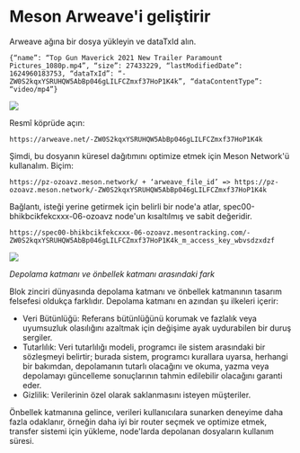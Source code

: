 # Meson Arweave'i geliştirir

Arweave ağına bir dosya yükleyin ve dataTxId alın.

`{“name”: “Top Gun Maverick 2021 New Trailer Paramount Pictures_1080p.mp4”, “size”: 27433229, “lastModifiedDate”: 1624960183753, “dataTxId”: “-ZW0S2kqxYSRUHQW5AbBp046gLILFCZmxf37HoP1K4k”, “dataContentType”: “video/mp4”}`

![](https://cdn.jsdelivr.net/gh/daqnext/meson-docs/src/images/using/meson-enhance-arweave-01.png)

Resmî köprüde açın:

`https://arweave.net/-ZW0S2kqxYSRUHQW5AbBp046gLILFCZmxf37HoP1K4k`

Şimdi, bu dosyanın küresel dağıtımını optimize etmek için Meson Network'ü kullanalım. Biçim:

`https://pz-ozoavz.meson.network/ + ‘arweave_file_id’ => https://pz-ozoavz.meson.network/-ZW0S2kqxYSRUHQW5AbBp046gLILFCZmxf37HoP1K4k`

Bağlantı, isteği yerine getirmek için belirli bir node'a atlar, spec00-bhikbcikfekcxxx-06-ozoavz node'un kısaltılmış ve sabit değeridir.

`https://spec00-bhikbcikfekcxxx-06-ozoavz.mesontracking.com/-ZW0S2kqxYSRUHQW5AbBp046gLILFCZmxf37HoP1K4k_m_access_key_wbvsdzxdzf`

![](https://cdn.jsdelivr.net/gh/daqnext/meson-docs/src/images/using/meson-enhance-arweave-04.png)

_Depolama katmanı ve önbellek katmanı arasındaki fark_

Blok zinciri dünyasında depolama katmanı ve önbellek katmanının tasarım felsefesi oldukça farklıdır. Depolama katmanı en azından şu ilkeleri içerir:

* Veri Bütünlüğü: Referans bütünlüğünü korumak ve fazlalık veya uyumsuzluk olasılığını azaltmak için değişime ayak uydurabilen bir duruş sergiler.
* Tutarlılık: Veri tutarlılığı modeli, programcı ile sistem arasındaki bir sözleşmeyi belirtir; burada sistem, programcı kurallara uyarsa, herhangi bir bakımdan, depolamanın tutarlı olacağını ve okuma, yazma veya depolamayı güncelleme sonuçlarının tahmin edilebilir olacağını garanti eder.
* Gizlilik: Verilerinin özel olarak saklanmasını isteyen müşteriler.

Önbellek katmanına gelince, verileri kullanıcılara sunarken deneyime daha fazla odaklanır, örneğin daha iyi bir router seçmek ve optimize etmek, transfer sistemi için yükleme, node'larda depolanan dosyaların kullanım süresi.
